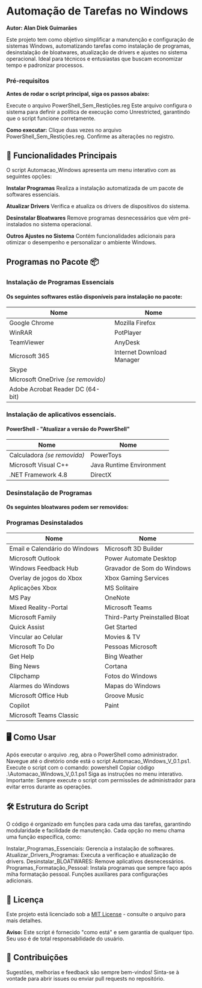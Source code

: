 # Automação de Tarefas no Windows

**Autor: Alan Diek Guimarães**

Este projeto tem como objetivo simplificar a manutenção e configuração de sistemas Windows, automatizando tarefas como instalação de programas, desinstalação de bloatwares, atualização de drivers e ajustes no sistema operacional. Ideal para técnicos e entusiastas que buscam economizar tempo e padronizar processos.

### Pré-requisitos

**Antes de rodar o script principal, siga os passos abaixo:**

Execute o arquivo PowerShell_Sem_Restições.reg
Este arquivo configura o sistema para  definir a política de execução como Unrestricted, garantindo que o script funcione corretamente.

**Como executar:**
Clique duas vezes no arquivo PowerShell_Sem_Restições.reg.
Confirme as alterações no registro.

## 🚀 Funcionalidades Principais
O script Automacao_Windows apresenta um menu interativo com as seguintes opções:

**Instalar Programas**
Realiza a instalação automatizada de um pacote de softwares essenciais.

**Atualizar Drivers**
Verifica e atualiza os drivers de dispositivos do sistema.

**Desinstalar Bloatwares**
Remove programas desnecessários que vêm pré-instalados no sistema operacional.

**Outros Ajustes no Sistema**
Contém funcionalidades adicionais para otimizar o desempenho e personalizar o ambiente Windows.

## Programas no Pacote 📦

### Instalação de Programas Essenciais
#### Os seguintes softwares estão disponíveis para instalação no pacote:


| **Nome**                      | **Nome**                       |
|-------------------------------|--------------------------------|
| Google Chrome                 | Mozilla Firefox                |
| WinRAR                        | PotPlayer                      |
| TeamViewer                    | AnyDesk                        |
| Microsoft 365                 | Internet Download Manager      |
|Skype                          |                                |
| Microsoft OneDrive *(se removido)*                             |
| Adobe Acrobat Reader DC (64-bit)                               |



### Instalação de aplicativos essenciais.
#### PowerShell - "Atualizar a versão do PowerShell"

| **Nome**                           | **Nome**                     |
|------------------------------------|------------------------------|
| Calculadora *(se removida)*        | PowerToys                    |
| Microsoft Visual C++               | Java Runtime Environment     |
| .NET Framework 4.8                 | DirectX                      |

### Desinstalação de Programas
#### Os seguintes bloatwares podem ser removidos:

### Programas Desinstalados

| **Nome**                           | **Nome**                       |
|------------------------------------|--------------------------------|
| Email e Calendário do Windows      | Microsoft 3D Builder           |
| Microsoft Outlook                  | Power Automate Desktop         |
| Windows Feedback Hub               | Gravador de Som do Windows     |
| Overlay de jogos do Xbox           | Xbox Gaming Services           |
| Aplicações Xbox                    | MS Solitaire                   |
| MS Pay                             | OneNote                        |
| Mixed Reality-Portal               | Microsoft Teams                |
| Microsoft Family                   | Third-Party Preinstalled Bloat |
| Quick Assist                       | Get Started                    |
| Vincular ao Celular                | Movies & TV                    |
| Microsoft To Do                    | Pessoas Microsoft              |
| Get Help                           | Bing Weather                   |
| Bing News                          | Cortana                        |
| Clipchamp                          | Fotos do Windows               |
| Alarmes do Windows                 | Mapas do Windows               |
| Microsoft Office Hub               | Groove Music                   |
| Copilot                            | Paint                          |
| Microsoft Teams Classic            |                                |


## 🖥️  Como Usar
Após executar o arquivo .reg, abra o PowerShell como administrador.
Navegue até o diretório onde está o script Automacao_Windows_V_0.1.ps1.
Execute o script com o comando:
powershell
Copiar código
.\Automacao_Windows_V_0.1.ps1
Siga as instruções no menu interativo.
Importante: Sempre execute o script com permissões de administrador para evitar erros durante as operações.

## 🛠️ Estrutura do Script
O código é organizado em funções para cada uma das tarefas, garantindo modularidade e facilidade de manutenção. Cada opção no menu chama uma função específica, como:

Instalar_Programas_Essenciais: Gerencia a instalação de softwares.
Atualizar_Drivers_Programas: Executa a verificação e atualização de drivers.
Desinstalar_BLOATWARES: Remove aplicativos desnecessários.
Programas_Formatação_Pessoal: Instala programas que sempre faço após miha formatação pessoal.
Funções auxiliares para configurações adicionais.

## 📜 Licença

Este projeto está licenciado sob a [MIT License](LICENSE) - consulte o arquivo para mais detalhes.

**Aviso:** Este script é fornecido "como está" e sem garantia de qualquer tipo. Seu uso é de total responsabilidade do usuário.

## 🤝 Contribuições
Sugestões, melhorias e feedback são sempre bem-vindos! Sinta-se à vontade para abrir issues ou enviar pull requests no repositório.